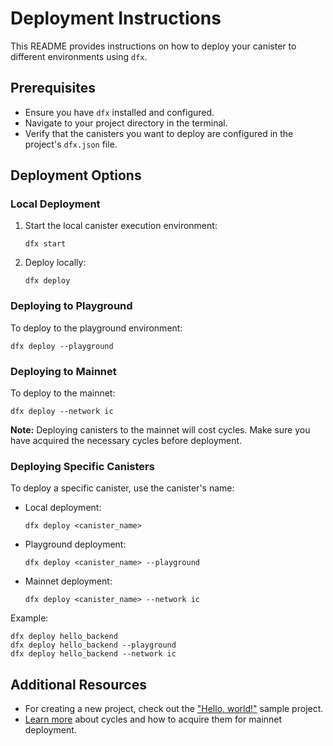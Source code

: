 # Deployment Instructions

This README provides instructions on how to deploy your canister to different environments using `dfx`.

## Prerequisites

- Ensure you have `dfx` installed and configured.
- Navigate to your project directory in the terminal.
- Verify that the canisters you want to deploy are configured in the project's `dfx.json` file.

## Deployment Options

### Local Deployment

1. Start the local canister execution environment:
   ```
   dfx start
   ```

2. Deploy locally:
   ```
   dfx deploy
   ```

### Deploying to Playground

To deploy to the playground environment:
```
dfx deploy --playground
```

### Deploying to Mainnet

To deploy to the mainnet:
```
dfx deploy --network ic
```

**Note:** Deploying canisters to the mainnet will cost cycles. Make sure you have acquired the necessary cycles before deployment.

### Deploying Specific Canisters

To deploy a specific canister, use the canister's name:

- Local deployment:
  ```
  dfx deploy <canister_name>
  ```

- Playground deployment:
  ```
  dfx deploy <canister_name> --playground
  ```

- Mainnet deployment:
  ```
  dfx deploy <canister_name> --network ic
  ```

Example:
```
dfx deploy hello_backend
dfx deploy hello_backend --playground
dfx deploy hello_backend --network ic
```

## Additional Resources

- For creating a new project, check out the ["Hello, world!"](https://internetcomputer.org/docs/current/developer-docs/getting-started/hello-world) sample project.
- [Learn more](https://internetcomputer.org/docs/current/developer-docs/getting-started/cycles/cycles-faucet) about cycles and how to acquire them for mainnet deployment.

